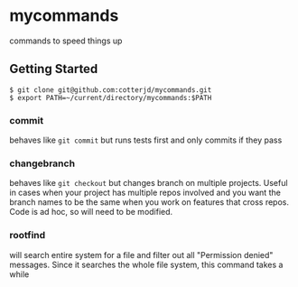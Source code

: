 # mycommands
commands to speed things up

## Getting Started
`$ git clone git@github.com:cotterjd/mycommands.git`<br>
`$ export PATH=~/current/directory/mycommands:$PATH`<br>

### commit
behaves like `git commit` but runs tests first and only commits if they pass


### changebranch
behaves like `git checkout` but changes branch on multiple projects. Useful in cases when your project has multiple repos involved and you want the branch names to be the same when you work on features that cross repos. Code is ad hoc, so will need to be modified.

### rootfind
will search entire system for a file and filter out all "Permission denied" messages. Since it searches the whole file system, this command takes a while
